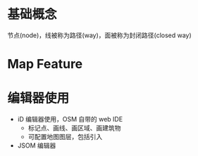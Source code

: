 # 基础概念
节点(node)，线被称为路径(way)，面被称为封闭路径(closed way)

# Map Feature

# 编辑器使用
- iD 编辑器使用，OSM 自带的 web IDE
  - 标记点、画线、画区域、画建筑物
  - 可配置地图图层，包括引入
- JSOM 编辑器
